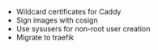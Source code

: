 - Wildcard certificates for Caddy
- Sign images with cosign
- Use sysusers for non-root user creation
- Migrate to traefik
